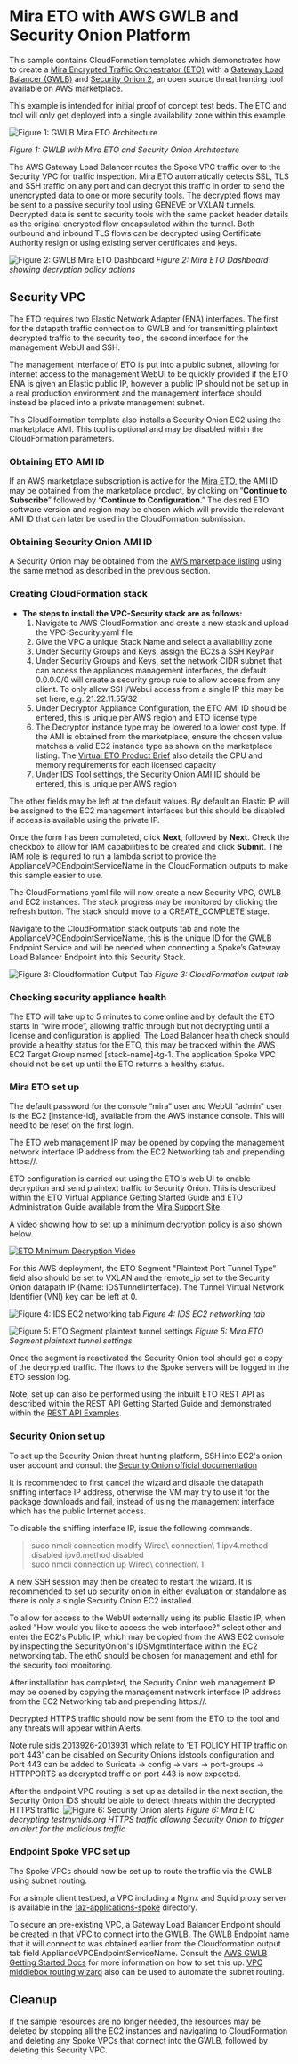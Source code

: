 # Mira ETO with AWS GWLB and Security Onion Platform

This sample contains CloudFormation templates which demonstrates how to create a [Mira Encrypted Traffic Orchestrator (ETO)](https://mirasecurity.com/how-mira-works/eto-aws/) with a [Gateway Load Balancer (GWLB)](https://docs.aws.amazon.com/elasticloadbalancing/latest/gateway/introduction.html) and [Security Onion 2](https://aws.amazon.com/marketplace/pp/prodview-4gpqv3qlxq4ww), an open source threat hunting tool available on AWS marketplace.

This example is intended for initial proof of concept test beds. The ETO and tool will only get deployed into a single availability zone within this example.

![Figure 1: GWLB Mira ETO Architecture](../images/overview-arch-security-onion.png)

_Figure 1: GWLB with Mira ETO and Security Onion Architecture_

The AWS Gateway Load Balancer routes the Spoke VPC traffic over to the Security VPC for traffic inspection. Mira ETO automatically detects SSL, TLS and SSH traffic on any port and can decrypt this traffic in order to send the unencrypted data to one or more security tools. The decrypted flows may be sent to a passive security tool using GENEVE or VXLAN tunnels. Decrypted data is sent to security tools with the same packet header details as the original encrypted flow encapsulated within the tunnel. Both outbound and inbound TLS flows can be decrypted using Certificate Authority resign or using existing server certificates and keys.

![Figure 2: GWLB Mira ETO Dashboard](../images/ETO-dashboard.png)
_Figure 2: Mira ETO Dashboard showing decryption policy actions_

## **Security VPC**
The ETO requires two Elastic Network Adapter (ENA) interfaces. The first for the datapath traffic connection to GWLB and for transmitting plaintext decrypted traffic to the security tool, the second interface for the management WebUI and SSH.

The management interface of ETO is put into a public subnet, allowing for internet access to the management WebUI to be quickly provided if the ETO ENA is given an Elastic public IP, however a public IP should not be set up in a real production environment and the management interface should instead be placed into a private management subnet.

This CloudFormation template also installs a Security Onion EC2 using the marketplace AMI. This tool is optional and may be disabled within the CloudFormation parameters.

### Obtaining ETO AMI ID
If an AWS marketplace subscription is active for the [Mira ETO](https://aws.amazon.com/marketplace/seller-profile?id=seller-vh5fkitegcazg), the AMI ID may be obtained from the marketplace product, by clicking on “**Continue to Subscribe**” followed by “**Continue to Configuration**.” The desired ETO software version and region may be chosen which will provide the relevant AMI ID that can later be used in the CloudFormation submission.

### Obtaining Security Onion AMI ID

A Security Onion may be obtained from the [AWS marketplace listing](https://aws.amazon.com/marketplace/pp/prodview-4gpqv3qlxq4ww) using the same method as described in the previous section.

### Creating CloudFormation stack

* **The steps to install the VPC-Security stack are as follows:**
    1. Navigate to AWS CloudFormation and create a new stack and upload the VPC-Security.yaml file
    2. Give the VPC a unique Stack Name and select a availability zone
    3. Under Security Groups and Keys, assign the EC2s a SSH KeyPair
    4. Under Security Groups and Keys, set the network CIDR subnet that can access the appliances management interfaces, the default 0.0.0.0/0 will create a security group rule to allow access from any client. To only allow SSH/Webui access from a single IP this may be set here, e.g. 21.22.11.55/32
    5. Under Decryptor Appliance Configuration, the ETO AMI ID should be entered, this is unique per AWS region and ETO license type
    6. The Decryptor instance type may be lowered to a lower cost type. If the AMI is obtained from the marketplace, ensure the chosen value matches a valid EC2 instance type as shown on the marketplace listing. The [Virtual ETO Product Brief](https://mirasecurity.com/resources/) also details the CPU and memory requirements for each licensed capacity
    7. Under IDS Tool settings, the Security Onion AMI ID should be entered, this is unique per AWS region

The other fields may be left at the default values. By default an Elastic IP will be assigned to the EC2 management interfaces but this should be disabled if access is available using the private IP.

Once the form has been completed, click **Next**, followed by **Next**. Check the checkbox to allow for IAM capabilities to be created and click **Submit**.
The IAM role is required to run a lambda script to provide the ApplianceVPCEndpointServiceName in the CloudFormation outputs to make this sample easier to use.

The CloudFormations yaml file will now create a new Security VPC, GWLB and EC2 instances. The stack progress may be monitored by clicking the refresh button. The stack should move to a CREATE_COMPLETE stage.

Navigate to the CloudFormation stack outputs tab and note the ApplianceVPCEndpointServiceName, this is the unique ID for the GWLB Endpoint Service and will be needed when connecting a Spoke’s Gateway Load Balancer Endpoint into this Security Stack.

![Figure 3: Cloudformation Output Tab](../images/cloudformation-output.png)
_Figure 3: CloudFormation output tab_

### Checking security appliance health

The ETO will take up to 5 minutes to come online and by default the ETO starts in “wire mode”, allowing traffic through but not decrypting until a license and configuration is applied. The Load Balancer health check should provide a healthy status for the ETO, this may be tracked within the AWS EC2 Target Group named [stack-name]-tg-1. The application Spoke VPC should not be set up until the ETO returns a healthy status.

### **Mira ETO set up**

The default password for the console “mira” user and WebUI “admin” user is the EC2 [instance-id], available from the AWS instance console. This will need to be reset on the first login.

The ETO web management IP may be opened by copying the management network interface IP address from the EC2 Networking tab and prepending https://.

ETO configuration is carried out using the ETO's web UI to enable decryption and send plaintext traffic to Security Onion. This is described within the ETO Virtual Appliance Getting Started Guide and ETO Administration Guide available from the [Mira Support Site](https://support.mirasecurity.com).

A video showing how to set up a minimum decryption policy is also shown below.

[![ETO Minimum Decryption Video](https://img.youtube.com/vi/vnVbh6EjBMM/0.jpg)](https://www.youtube.com/watch?v=vnVbh6EjBMM)

For this AWS deployment, the ETO Segment "Plaintext Port Tunnel Type" field also should be set to VXLAN and the remote_ip set to the Security Onion datapath IP (Name: IDSTunnelInterface). The Tunnel Virtual Network Identifier (VNI) key can be left at 0.

![Figure 4: IDS EC2 networking tab](../images/ids-networking.png)
_Figure 4: IDS EC2 networking tab_

![Figure 5: ETO Segment plaintext tunnel settings](../images/ETO-vxlan.png)
_Figure 5: Mira ETO Segment plaintext tunnel settings_

Once the segment is reactivated the Security Onion tool should get a copy of the decrypted traffic. The flows to the Spoke servers will be logged in the ETO session log.

Note, set up can also be performed using the inbuilt ETO REST API as described within the REST API Getting Started Guide and demonstrated within the [REST API Examples](https://github.com/mirasecurity/restapi-examples).

### **Security Onion set up**

To set up the Security Onion threat hunting platform, SSH into EC2's onion user account and consult the [Security Onion official documentation](https://docs.securityonion.net/en/2.4/cloud-amazon.html#)

It is recommended to first cancel the wizard and disable the datapath sniffing interface IP address, otherwise the VM may try to use it for the package downloads and fail, instead of using the management interface which has the public Internet access.

To disable the sniffing interface IP, issue the following commands.
> sudo nmcli connection modify Wired\ connection\ 1 ipv4.method disabled ipv6.method disabled \
> sudo nmcli connection up Wired\ connection\ 1

A new SSH session may then be created to restart the wizard. It is recommended to set up security onion in either evaluation or standalone as there is only a single Security Onion EC2 installed.

To allow for access to the WebUI externally using its public Elastic IP, when asked "How would you like to access the web interface?" select other and enter the EC2's Public IP, which may be copied from the AWS EC2 console by inspecting the SecurityOnion's IDSMgmtInterface within the EC2 networking tab. The eth0 should be chosen for management and eth1 for the security tool monitoring.

After installation has completed, the Security Onion web management IP may be opened by copying the management network interface IP address from the EC2 Networking tab and prepending https://.

Decrypted HTTPS traffic should now be sent from the ETO to the tool and any threats will appear within Alerts.

Note rule sids 2013926-2013931 which relate to 'ET POLICY HTTP traffic on port 443' can be disabled on Security Onions idstools configuration and Port 443 can be added to Suricata -> config -> vars -> port-groups -> HTTPPORTS as decrypted traffic on port 443 is now expected.

After the endpoint VPC routing is set up as detailed in the next section, the Security Onion IDS should be able to detect threats within the decrypted HTTPS traffic.
![Figure 6: Security Onion alerts](../images/security-onion-alerts.png)
_Figure 6: Mira ETO decrypting testmynids.org HTTPS traffic allowing Security Onion to trigger an alert for the malicious traffic_

### **Endpoint Spoke VPC set up**

The Spoke VPCs should now be set up to route the traffic via the GWLB using subnet routing.

For a simple client testbed, a VPC including a Nginx and Squid proxy server is available in the [1az-applications-spoke](../1az-applications-spoke/) directory.

To secure an pre-existing VPC, a Gateway Load Balancer Endpoint should be created in that VPC to connect
into the GWLB. The GWLB Endpoint name that it will connect to was obtained earlier from the Cloudformation output tab field ApplianceVPCEndpointServiceName.
Consult the [AWS GWLB Getting Started Docs](https://docs.aws.amazon.com/elasticloadbalancing/latest/gateway/getting-started.html) for more information on how to set this up.
[VPC middlebox routing wizard](https://docs.aws.amazon.com/vpc/latest/userguide/gwlb-route.html) also can be used to automate the subnet routing.

## **Cleanup**

If the sample resources are no longer needed, the resources may be deleted by stopping all the EC2 instances and navigating to CloudFormation and deleting any Spoke VPCs that connect into the GWLB, followed by deleting this Security VPC.
